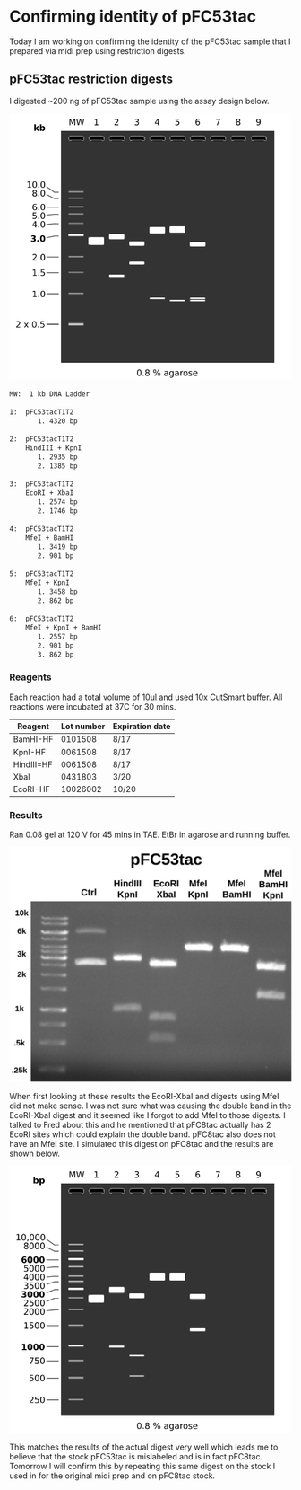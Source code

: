 # Confirming identity of pFC53tac

Today I am working on confirming the identity of the pFC53tac sample
that I prepared via midi prep using restriction digests.

## pFC53tac restriction digests

I digested ~200 ng of pFC53tac sample using the assay design below.

![](images/assorted/Gel_Image_pFC53-tac-midi-prep-digest.png)

```
MW:  1 kb DNA Ladder

1:  pFC53tacT1T2
       1. 4320 bp

2:  pFC53tacT1T2
    HindIII + KpnI
       1. 2935 bp
       2. 1385 bp

3:  pFC53tacT1T2
    EcoRI + XbaI
       1. 2574 bp
       2. 1746 bp

4:  pFC53tacT1T2
    MfeI + BamHI
       1. 3419 bp
       2. 901 bp

5:  pFC53tacT1T2
    MfeI + KpnI
       1. 3458 bp
       2. 862 bp

6:  pFC53tacT1T2
    MfeI + KpnI + BamHI
       1. 2557 bp
       2. 901 bp
       3. 862 bp
```

### Reagents

Each reaction had a total volume of 10ul and used 10x CutSmart buffer. All
reactions were incubated at 37C for 30 mins.

| Reagent    | Lot number | Expiration date |
| ---------- | ---------- | --------------- |
| BamHI-HF   | 0101508    | 8/17            |
| KpnI-HF    | 0061508    | 8/17            |
| HindIII=HF | 0061508    | 8/17            |
| XbaI       | 0431803    | 3/20            |
| EcoRI-HF   | 10026002   | 10/20           |


### Results

Ran 0.08 gel at 120 V for 45 mins in TAE. EtBr in agarose and running buffer.

![](images/assorted/pFC53tac-midi-prep-digest-labeled.png)

When first looking at these results the EcoRI-XbaI and digests using MfeI
did not make sense. I was not sure what was causing the double band in the
EcoRI-XbaI digest and it seemed like I forgot to add MfeI to those digests.
I talked to Fred about this and he mentioned that pFC8tac actually has
2 EcoRI sites which could explain the double band. pFC8tac also does not
have an MfeI site. I simulated this digest on pFC8tac and the results are
shown below.

![](images/assorted/Gel_Image_simulated_pFC8tac_digest.png)

This matches the results of the actual digest very well which leads me
to believe that the stock pFC53tac is mislabeled and is in fact pFC8tac. Tomorrow I will confirm this by repeating this same digest on the stock
I used in for the original midi prep and on pFC8tac stock.